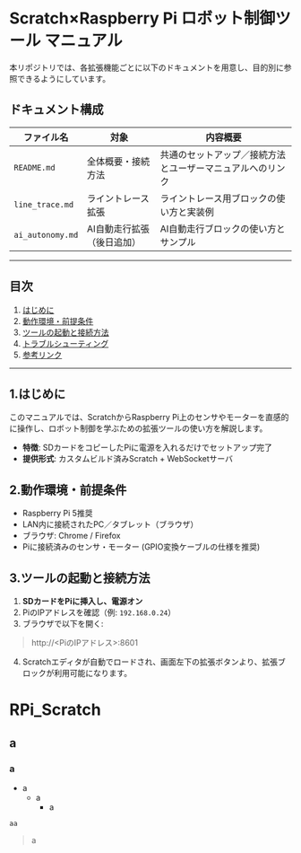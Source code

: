# Scratch×Raspberry Pi ロボット制御ツール マニュアル

本リポジトリでは、各拡張機能ごとに以下のドキュメントを用意し、目的別に参照できるようにしています。

## ドキュメント構成
| ファイル名               | 対象                         | 内容概要                         |
|----------------------|----------------------------|------------------------------|
| `README.md`         | 全体概要・接続方法              | 共通のセットアップ／接続方法とユーザーマニュアルへのリンク |
| `line_trace.md`| ライントレース拡張             | ライントレース用ブロックの使い方と実装例   |
| `ai_autonomy.md`| AI自動走行拡張（後日追加）       | AI自動走行ブロックの使い方とサンプル     |

---

## 目次
1. [はじめに](#はじめに)
2. [動作環境・前提条件](#動作環境・前提条件)
3. [ツールの起動と接続方法](#ツールの起動と接続方法)
4. [トラブルシューティング](#トラブルシューティング)
5. [参考リンク](#参考リンク)

---

## 1.はじめに
このマニュアルでは、ScratchからRaspberry Pi上のセンサやモーターを直感的に操作し、ロボット制御を学ぶための拡張ツールの使い方を解説します。

- **特徴**: SDカードをコピーしたPiに電源を入れるだけでセットアップ完了
- **提供形式**: カスタムビルド済みScratch + WebSocketサーバ


## 2.動作環境・前提条件
- Raspberry Pi 5推奨
- LAN内に接続されたPC／タブレット（ブラウザ）
- ブラウザ: Chrome / Firefox
- Piに接続済みのセンサ・モーター (GPIO変換ケーブルの仕様を推奨)

## 3.ツールの起動と接続方法
1. **SDカードをPiに挿入し、電源オン**
2. PiのIPアドレスを確認（例: `192.168.0.24`）
3. ブラウザで以下を開く:  
> http://<PiのIPアドレス>:8601
4. Scratchエディタが自動でロードされ、画面左下の拡張ボタンより、拡張ブロックが利用可能になります。










# RPi_Scratch
## a
### a
- a
  - a
     - a
```
aa
```

> a
